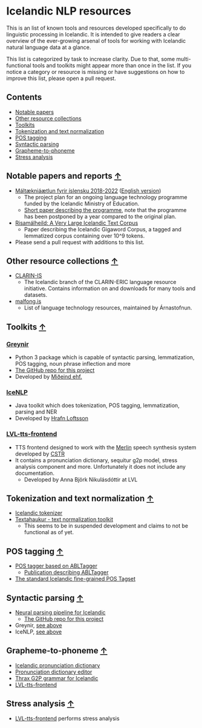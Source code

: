 # Icelandic NLP resources
This is an list of known tools and resources developed specifically to do linguistic processing in Icelandic. It is intended to give readers a clear overview of the ever-growing arsenal of tools for working with Icelandic natural language data at a glance.

This list is categorized by task to increase clarity. Due to that, some multi-functional tools and toolkits might appear more than once in the list.
If you notice a category or resource is missing or have suggestions on how to improve this list, please open a pull request.
## Contents
* [Notable papers](#Notable-papers-and-reports-↑)
* [Other resource collections](#Other-resource-collections-↑)
* [Toolkits](#Toolkits-↑)
* [Tokenization and text normalization](#Tokenization-and-text-normalization-↑)
* [POS tagging](#POS-tagging-↑)
* [Syntactic parsing](#Syntactic-parsing-↑)
* [Grapheme-to-phoneme](#Grapheme-to-phoneme-↑)
* [Stress analysis](#Stress-analysis-↑)
## Notable papers and reports [↑](#Contents)
* [Máltækniáætlun fyrir íslensku 2018-2022](https://www.stjornarradid.is/library/03-Verkefni/Menningarmal/M%C3%A1lt%C3%A6kni%C3%A1%C3%A6tlun.pdf) ([English version](https://clarin.is/media/uploads/mlt-en.pdf))
  * The project plan for an ongoing language technology programme funded by the Icelandic Ministry of Education.
  * [Short paper describing the programme](https://arxiv.org/pdf/2003.09244.pdf), note that the programme has been postponed by a year compared to the original plan.
* [Risamálheild: A Very Large Icelandic Text Corpus](https://www.aclweb.org/anthology/L18-1690.pdf)
  * Paper describing the Icelandic Gigaword Corpus, a tagged and lemmatized corpus containing over 10^9 tokens.
* Please send a pull request with additions to this list.
## Other resource collections [↑](#Contents)
* [CLARIN-IS](https://repository.clarin.is/repository/xmlui/)
  * The Icelandic branch of the CLARIN-ERIC language resource initiative. Contains information on and downloads for many tools and datasets.
* [malfong.is](https://malfong.is)
  * List of language technology resources, maintained by Árnastofnun.
## Toolkits [↑](#Contents)
### [Greynir](http://hdl.handle.net/20.500.12537/76)
  * Python 3 package which is capable of syntactic parsing, lemmatization, POS tagging, noun phrase inflection and more
  * [The GitHub repo for this project](https://github.com/mideind/GreynirPackage/releases/tag/2.6.1)
  * Developed by [Miðeind ehf.](https://mideind.is)
### [IceNLP](https://github.com/hrafnl/icenlp)
  * Java toolkit which does tokenization, POS tagging, lemmatization, parsing and NER
  * Developed by [Hrafn Loftsson](http://www.ru.is/faculty/hrafn/)
### [LVL-tts-frontend](https://github.com/cadia-lvl/lvl_tts_frontend)
* TTS frontend designed to work with the [Merlin](https://github.com/CSTR-Edinburgh/merlin) speech synthesis system developed by [CSTR](http://www.cstr.ed.ac.uk/)
* It contains a pronunciation dictionary, sequitur g2p model, stress analysis component and more. Unfortunately it does not include any documentation.
  * Developed by Anna Björk Nikulásdóttir at LVL
## Tokenization and text normalization [↑](#Contents)
* [Icelandic tokenizer](https://github.com/mideind/Tokenizer)
* [Textahaukur - text normalization toolkit](https://github.com/cadia-lvl/Icelandic-textnorm)
  * This seems to be in suspended development and claims to not be functional as of yet.
## POS tagging [↑](#Contents)
* [POS tagger based on ABLTagger](https://github.com/cadia-lvl/POS)
    * [Publication describing ABLTagger](https://www.aclweb.org/anthology/R19-1133/)
* [The standard Icelandic fine-grained POS Tagset](https://drive.google.com/file/d/1mlQmYZ34ICeWYOdgGgj8Q2tPoWaGq8uK/view)
## Syntactic parsing [↑](#Contents)
* [Neural parsing pipeline for Icelandic](http://hdl.handle.net/20.500.12537/17)
  * [The GitHub repo for this project](https://github.com/antonkarl/iceParsingPipeline)
* Greynir, [see above](#Greynir)
* IceNLP, [see above](#IceNLP)
## Grapheme-to-phoneme [↑](#Contents)
* [Icelandic pronunciation dictionary](https://github.com/cadia-lvl/SLT2018)
* [Pronunciation dictionary editor](https://github.com/grammatek/pedi)
* [Thrax G2P grammar for Icelandic](https://github.com/grammatek/g2p-thrax)
* [LVL-tts-frontend](#LVL-tts-frontend)
## Stress analysis [↑](#Contents)
* [LVL-tts-frontend](#LVL-tts-frontend) performs stress analysis